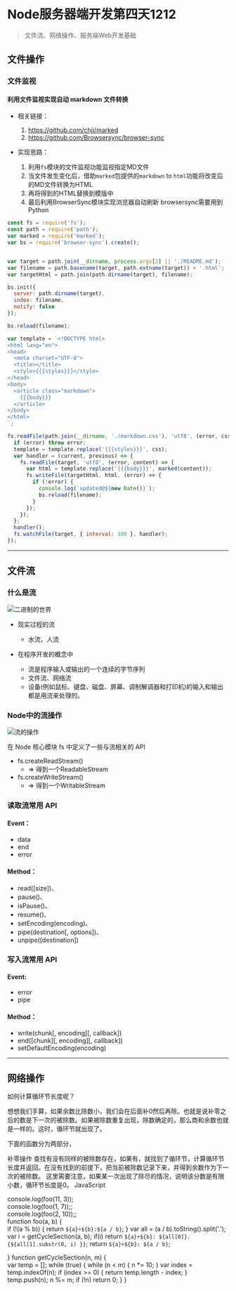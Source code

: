 # Node服务器端开发第四天1212

> 文件流、网络操作、服务端Web开发基础



## 文件操作

### 文件监视
 
#### 利用文件监视实现自动 markdown 文件转换

- 相关链接：  

  1. https://github.com/chjj/marked
  2. https://github.com/Browsersync/browser-sync 

- 实现思路：
  1. 利用`fs`模块的文件监视功能监视指定MD文件
  2. 当文件发生变化后，借助`marked`包提供的`markdown` to `html`功能将改变后的MD文件转换为HTML
  3. 再将得到的HTML替换到模版中
  4. 最后利用BrowserSync模块实现浏览器自动刷新
    browsersync需要用到Python 
   
```javascript
const fs = require('fs');
const path = require('path');
var marked = require('marked');
var bs = require('browser-sync').create();


var target = path.join(__dirname, process.argv[2] || './README.md');
var filename = path.basename(target, path.extname(target)) + '.html';
var targetHtml = path.join(path.dirname(target), filename);

bs.init({
  server: path.dirname(target),
  index: filename,
  notify: false
});

bs.reload(filename);

var template = `<!DOCTYPE html>
<html lang="en">
<head>
  <meta charset="UTF-8">
  <title></title>
  <style>{{{styles}}}</style>
</head>
<body>
  <article class="markdown">
    {{{body}}}
  </article>
</body>
</html>
`;

fs.readFile(path.join(__dirname, './markdown.css'), 'utf8', (error, css) => {
  if (error) throw error;
  template = template.replace('{{{styles}}}', css);
  var handler = (current, previous) => {
    fs.readFile(target, 'utf8', (error, content) => {
      var html = template.replace('{{{body}}}', marked(content));
      fs.writeFile(targetHtml, html, (error) => {
        if (!error) {
          console.log(`updated@${new Date()}`);
          bs.reload(filename);
        }
      });
    });
  };
  handler();
  fs.watchFile(target, { interval: 100 }, handler);
});
```


*****

## 文件流


### 什么是流

![二进制的世界](./img/01.png)


- 现实过程的流
  + 水流，人流
  
- 在程序开发的概念中
  + 流是程序输入或输出的一个连续的字节序列
  + 文件流、网络流
  + 设备(例如鼠标、键盘、磁盘、屏幕、调制解调器和打印机)的输入和输出都是用流来处理的。


### Node中的流操作

![流的操作](./img/02.png)

在 Node 核心模块 fs 中定义了一些与流相关的 API

- fs.createReadStream()
  + => 得到一个ReadableStream
- fs.createWriteStream()
  + => 得到一个WritableStream

### 读取流常用 API

#### Event：

- data
- end
- error

#### Method：

- read([size])、
- pause()、
- isPause()、
- resume()、
- setEncoding(encoding)、
- pipe(destination[, options])、
- unpipe([destination])

### 写入流常用 API

#### Event:

- error
- pipe

#### Method：

- write(chunk[, encoding][, callback])
- end([chunk][, encoding][, callback])
- setDefaultEncoding(encoding)























*****

## 网络操作



如何计算循环节长度呢？

想想我们手算，如果余数比除数小，我们会在后面补0然后再除。也就是说补零之后的数是下一次的被除数。如果被除数重复出现，除数确定的，那么商和余数也就是一样的。这时，循环节就出现了。

下面的函数分为两部分，

补零操作
查找有没有同样的被除数存在，如果有，就找到了循环节，计算循环节长度并返回。在没有找到的前提下，把当前被除数记录下来，并得到余数作为下一次的被除数。 
这里需要注意，如果某一次出现了除尽的情况，说明该分数是有限小数，循环节长度是0。
JavaScript

console.log(foo(11, 3));  
console.log(foo(1, 7));;  
console.log(foo(2, 10));;  
function foo(a, b) {  
  if (!(a % b)) {
    return `${a}÷${b}:${a / b}`;
  }
  var all = (a / b).toString().split('.');
  var i = getCycleSection(a, b);
  if(i)
    return `${a}÷${b}: ${all[0]}.{${all[1].substr(0, i) }}`;
    return `${a}÷${b}: ${a / b}`;

}
function getCycleSection(n, m) {  
  var temp = [];
  while (true) {
    while (n < m) {
      n *= 10;
    }
    var index = temp.indexOf(n);
    if (index >= 0) {
      return temp.length - index;
    }
    temp.push(n);
    n %= m;
    if (!n)
      return 0;
  }
}